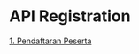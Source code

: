 
# API Registration
<a href="https://github.com/phpid-jakarta/api-smesummit.id-2019/blob/docs/docs/register_participant.md">1. Pendaftaran Peserta</a>